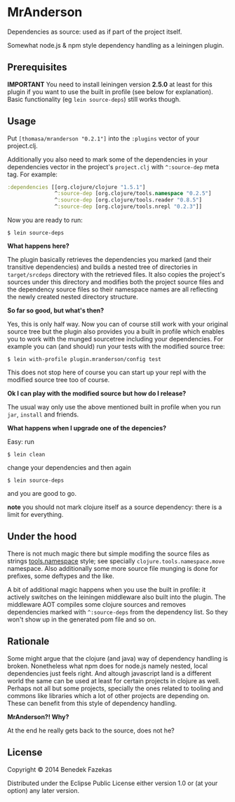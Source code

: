 # MrAnderson

Dependencies as source: used as if part of the project itself.

Somewhat node.js & npm style dependency handling as a leiningen plugin.

## Prerequisites

**IMPORTANT** You need to install leiningen version **2.5.0** at least for this plugin if you want to use the built in profile (see below for explanation). Basic functionality (eg `lein source-deps`) still works though.

## Usage

Put `[thomasa/mranderson "0.2.1"]` into the `:plugins` vector of your project.clj.

Additionally you also need to mark some of the dependencies in your dependencies vector in the project's `project.clj` with `^:source-dep` meta tag. For example:

```clojure
:dependencies [[org.clojure/clojure "1.5.1"]
               ^:source-dep [org.clojure/tools.namespace "0.2.5"]
               ^:source-dep [org.clojure/tools.reader "0.8.5"]
               ^:source-dep [org.clojure/tools.nrepl "0.2.3"]]
```

Now you are ready to run:

    $ lein source-deps

**What happens here?**

The plugin basically retrieves the dependencies you marked (and their transitive dependencies) and builds a nested tree of directories in `target/srcdeps` directory with the retrieved files. It also copies the project's sources under this directory and modifies both the project source files and the dependency source files so their namespace names are all reflecting the newly created nested directory structure.

**So far so good, but what's then?**

Yes, this is only half way. Now you can of course still work with your original source tree but the plugin also provides you a built in profile which enables you to work with the munged sourcetree including your dependencies. For example you can (and should) run your tests with the modified source tree:

    $ lein with-profile plugin.mranderson/config test

This does not stop here of course you can start up your repl with the modified source tree too of course.

**Ok I can play with the modified source but how do I release?**

The usual way only use the above mentioned built in profile when you run `jar`, `install` and friends.

**What happens when I upgrade one of the depencies?**

Easy: run

    $ lein clean

change your dependencies and then again

    $ lein source-deps

and you are good to go.

**note** you should not mark clojure itself as a source dependency: there is a limit for everything.

## Under the hood

There is not much magic there but simple modifing the source files as strings [tools.namespace](https://github.com/clojure/tools.namespace) style; see specially `clojure.tools.namespace.move` namespace. Also additionally some more source file munging is done for prefixes, some deftypes and the like.

A bit of additional magic happens when you use the built in profile: it actively switches on the leiningen middleware also built into the plugin. The middleware AOT compiles some clojure sources and removes dependencies marked with `^:source-deps` from the dependency list. So they won't show up in the generated pom file and so on.

## Rationale

Some might argue that the clojure (and java) way of dependency handling is broken. Nonetheless what npm does for node.js namely nested, local dependencies just feels right. And altough javascript land is a different world the same can be used at least for certain projects in clojure as well. Perhaps not all but some projects, specially the ones related to tooling and commons like libraries which a lot of other projects are depending on. These can benefit from this style of dependency handling.

**MrAnderson?! Why?**

At the end he really gets back to the source, does not he?

## License

Copyright © 2014 Benedek Fazekas

Distributed under the Eclipse Public License either version 1.0 or (at
your option) any later version.
